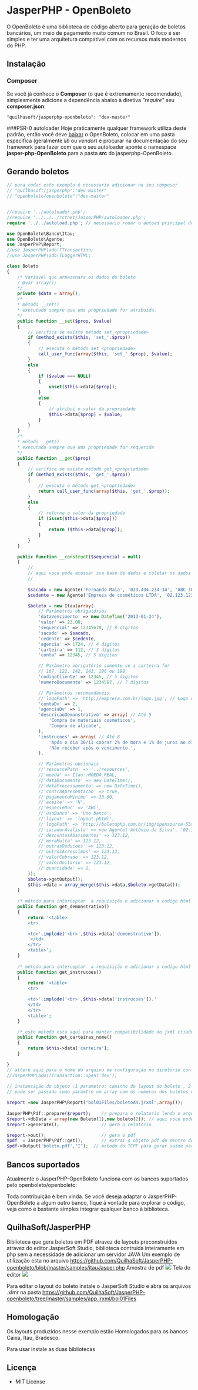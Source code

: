 # JasperPHP - OpenBoleto 

O OpenBoleto é uma biblioteca de código aberto para geração de boletos bancários, um meio de pagamento muito comum no Brasil. O foco é ser simples e ter uma arquitetura compatível com os recursos mais modernos do PHP.

## Instalação
### Composer
Se você já conhece o **Composer** (o que é extremamente recomendado), simplesmente adicione a dependência abaixo à diretiva *"require"* seu **composer.json**:
```
"quilhasoft/jasperphp-openboleto": "dev-master"
```

###PSR-0 autoloader
Hoje praticamente qualquer framework utiliza deste padrão, então você deve [baixar](https://github.com/quilhasoft/jasperphp-openboleto/archive/master.zip) o OpenBoleto, colocar em uma pasta específica (geralmente *lib* ou *vendor*) e procurar na documentação do seu framework para fazer com que o seu autoloader aponte o namespace **jasper-php-OpenBoleto** para a pasta **src** do jasperphp-OpenBoleto.

## Gerando boletos
```php
// para rodar este exemplo é necessario adicionar no seu composer
// "quilhasoft/jasperphp":"dev-master"
// "openboleto/openboleto":"dev-master"


//require '../autoloader.php';
//require '../../../rctnet/JasperPHP/autoloader.php';
require '../../autoload.php'; // necessario rodar o autoad principal do seu composer para pegar o openboleto, e JasperPHP

use OpenBoleto\Banco\Itau;
use OpenBoleto\Agente;
use JasperPHP\Report;
//use JasperPHP\ado\TTransaction;
//use JasperPHP\ado\TLoggerHTML;

class Boleto
{
    /* Variavel que armazenara os dados do boleto 
    / @var array();
    */
    private $data = array();
    /*
    * método __set()
    * executado sempre que uma propriedade for atribuída.
    */
    public function __set($prop, $value)
    {
        // verifica se existe método set_<propriedade>
        if (method_exists($this, 'set_'.$prop))
        {
            // executa o método set_<propriedade>
            call_user_func(array($this, 'set_'.$prop), $value);
        }
        else
        {
            if ($value === NULL)
            {
                unset($this->data[$prop]);
            }
            else
            {
                // atribui o valor da propriedade
                $this->data[$prop] = $value;
            }
        }
    }
    /*
    * método __get()
    * executado sempre que uma propriedade for requerida
    */
    public function __get($prop)
    {
        // verifica se existe método get_<propriedade>
        if (method_exists($this, 'get_'.$prop))
        {
            // executa o método get_<propriedade>
            return call_user_func(array($this, 'get_'.$prop));
        }
        else
        {
            // retorna o valor da propriedade
            if (isset($this->data[$prop]))
            {
                return ($this->data[$prop]);
            }
        }
    }

    public function __construct($sequencial = null)
    {
        //
        // aqui voce pode acessar sua base de dados e coletar os dados do boleto e preencher os campos abaixo
        //
        
        $sacado = new Agente('Fernando Maia', '023.434.234-34', 'ABC 302 Bloco N', '72000-000', 'Brasília', 'DF');
        $cedente = new Agente('Empresa de cosméticos LTDA', '02.123.123/0001-11', 'CLS 403 Lj 23', '71000-000', 'Brasília', 'DF');

        $boleto = new Itau(array(
            // Parâmetros obrigatórios
            'dataVencimento' => new DateTime('2013-01-24'),
            'valor' => 23.00,
            'sequencial' => 12345678, // 8 dígitos
            'sacado' => $sacado,
            'cedente' => $cedente,
            'agencia' => 1724, // 4 dígitos
            'carteira' => 112, // 3 dígitos
            'conta' => 12345, // 5 dígitos

            // Parâmetro obrigatório somente se a carteira for
            // 107, 122, 142, 143, 196 ou 198
            'codigoCliente' => 12345, // 5 dígitos
            'numeroDocumento' => 1234567, // 7 dígitos

            // Parâmetros recomendáveis
            //'logoPath' => 'http://empresa.com.br/logo.jpg', // Logo da sua empresa
            'contaDv' => 2,
            'agenciaDv' => 1,
            'descricaoDemonstrativo' => array( // Até 5
                'Compra de materiais cosméticos',
                'Compra de alicate',
            ),
            'instrucoes' => array( // Até 8
                'Após o dia 30/11 cobrar 2% de mora e 1% de juros ao dia.',
                'Não receber após o vencimento.',
            ),

            // Parâmetros opcionais
            //'resourcePath' => '../resources',
            //'moeda' => Itau::MOEDA_REAL,
            //'dataDocumento' => new DateTime(),
            //'dataProcessamento' => new DateTime(),
            //'contraApresentacao' => true,
            //'pagamentoMinimo' => 23.00,
            //'aceite' => 'N',
            //'especieDoc' => 'ABC',
            //'usoBanco' => 'Uso banco',
            //'layout' => 'layout.phtml',
            //'logoPath' => 'http://boletophp.com.br/img/opensource-55x48-t.png',
            //'sacadorAvalista' => new Agente('Antônio da Silva', '02.123.123/0001-11'),
            //'descontosAbatimentos' => 123.12,
            //'moraMulta' => 123.12,
            //'outrasDeducoes' => 123.12,
            //'outrosAcrescimos' => 123.12,
            //'valorCobrado' => 123.12,
            //'valorUnitario' => 123.12,
            //'quantidade' => 1,
        ));
        $boleto->getOutput();
        $this->data = array_merge($this->data,$boleto->getData());
    }
    
    /* método para interceptar  a requisição e adicionar o codigo html necessario para correta exibição do demostrativo    */
    public function get_demonstrativo()
    {
        return '<table>
        <tr>

        <td>'.implode('<br>',$this->data['demonstrativo']).
        '</td>
        </tr>
        <table>';
    }
    
    /* método para interceptar  a requisição e adicionar o codigo html necessario para correta exibição das instrucoes    */
    public function get_instrucoes()
    {
        return '<table>
        <tr>

        <td>'.implode('<br>',$this->data['instrucoes']).'
        </td>
        </tr>
        <table>';
    }

    /* este metodo esta aqui para manter compatibilidade do jxml criado para o meu sistema*/
    public function get_carteiras_nome()
    {
        return $this->data['carteira'];
    }

}
// altere aqui para o nome do arquivo de configuração no diretorio config desativado mas pode ser usado por usuarios avançados
//JasperPHP\ado\TTransaction::open('dev'); 
    
// instancição do objeto :1 parametro: caminho do layout do boleto , 2 parametro :  array com os parametros para consulta no banco para localizar o boleto
// pode ser passado como paramtro um array com os numeros dos boletos que serão impressos desde que criado sql dentro do arquivo jrxml(desativado nesse exemplo)

$report =new JasperPHP\Report("bol01Files/boletoA4.jrxml",array());
    
JasperPHP\Pdf::prepare($report);    // prepara o relatorio lendo o arquivo
$report->dbData = array(new Boleto(1),new boleto(2)); // aqui voce pode construir seu array de boletos em qualquer estrutura incluindo 
$report->generate();                // gera o relatorio

$report->out();                     // gera o pdf
$pdf  = JasperPHP\Pdf::get();       // extrai o objeto pdf de dentro do report
$pdf->Output('boleto.pdf',"I");  // metodo do TCPF para gerar saida para o browser

```


## Bancos suportados
Atualmente o JasperPHP-OpenBoleto funciona com os bancos suportados pelo openboleto/openboleto:


Toda contribuição é bem vinda. Se você deseja adaptar o JasperPHP-OpenBoleto a algum outro banco, fique à vontade para explorar o código, veja como é bastante simples integrar qualquer banco à biblioteca.

## QuilhaSoft/JasperPHP
Biblioteca que gera boletos em PDF atravez de layouts preconstruidos atravez do editor JasperSoft Studio, biblioteca contruida inteiramente em php sem a necessidade de adicionar um servidor JAVA
Um exemplo de utilização esta no arquivo https://github.com/QuilhaSoft/JasperPHP-openboleto/blob/master/samples/itauJasper.php
Amostra de pdf
<img src="https://cloud.githubusercontent.com/assets/17881422/19604441/09b452f4-9794-11e6-836a-397b75947e51.png">
Tela do editor
<img src="https://cloud.githubusercontent.com/assets/17881422/19604460/195d01a6-9794-11e6-8d82-6aac6c8647ff.png">

Para editar o layout do boleto instale o JasperSoft Studio e abra os arquivos .xlmr na pasta https://github.com/QuilhaSoft/JasperPHP-openboleto/tree/master/samples/app.jrxml/bol01Files
## Homologação
Os layouts produzidos nesse exemplo estão Homologados para os bancos Caixa, Itau, Bradesco.

Para usar instale as duas bibliotecas

## Licença

* MIT License
